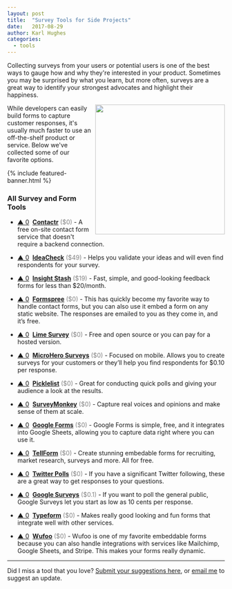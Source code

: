 ```yaml
---
layout: post
title:  "Survey Tools for Side Projects"
date:   2017-08-29
author: Karl Hughes
categories:
  - tools
---
```


Collecting surveys from your users or potential users is one of the best ways to gauge how and why they're interested in your product. Sometimes you may be surprised by what you learn, but more often, surveys are a great way to identify your strongest advocates and highlight their happiness.

<img src="https://i.imgur.com/kyX2DPw.jpg" style="float:right; width: 300px; height: auto; margin-left: 10px;" />

While developers can easily build forms to capture customer responses, it's usually much faster to use an off-the-shelf product or service. Below we've collected some of our favorite options.

{% include featured-banner.html %}

### All Survey and Form Tools

- <a href="#vote-form" class="vote-link" rel="modal:open" id="Contactr">&#x25B2; <span class="count">0</span></a> &nbsp;**[Contactr](https://contactr.io/)** <span style="color: grey;">($0)</span> - A free on-site contact form service that doesn't require a backend connection.

- <a href="#vote-form" class="vote-link" rel="modal:open" id="IdeaCheck">&#x25B2; <span class="count">0</span></a> &nbsp;**[IdeaCheck](http://www.ideacheck.io/)** <span style="color: grey;">($49)</span> - Helps you validate your ideas and will even find respondents for your survey.

- <a href="#vote-form" class="vote-link" rel="modal:open" id="Insight Stash">&#x25B2; <span class="count">0</span></a> &nbsp;**[Insight Stash](https://insightstash.com/)** <span style="color: grey;">($19)</span> - Fast, simple, and good-looking feedback forms for less than $20/month.

- <a href="#vote-form" class="vote-link" rel="modal:open" id="Formspree">&#x25B2; <span class="count">0</span></a> &nbsp;**[Formspree](https://formspree.io/)** <span style="color: grey;">($0)</span> - This has quickly become my favorite way to handle contact forms, but you can also use it embed a form on any static website. The responses are emailed to you as they come in, and it’s free.

- <a href="#vote-form" class="vote-link" rel="modal:open" id="Lime Survey">&#x25B2; <span class="count">0</span></a> &nbsp;**[Lime Survey](https://www.limesurvey.org/)** <span style="color: grey;">($0)</span> - Free and open source or you can pay for a hosted version.

- <a href="#vote-form" class="vote-link" rel="modal:open" id="MicroHero Surveys">&#x25B2; <span class="count">0</span></a> &nbsp;**[MicroHero Surveys](https://www.microhero.com/surveys/)** <span style="color: grey;">($0)</span> - Focused on mobile. Allows you to create surveys for your customers or they’ll help you find respondents for $0.10 per response.

- <a href="#vote-form" class="vote-link" rel="modal:open" id="Picklelist">&#x25B2; <span class="count">0</span></a> &nbsp;**[Picklelist](http://pickle.monkeytest.it/)** <span style="color: grey;">($0)</span> - Great for conducting quick polls and giving your audience a look at the results.

- <a href="#vote-form" class="vote-link" rel="modal:open" id="SurveyMonkey">&#x25B2; <span class="count">0</span></a> &nbsp;**[SurveyMonkey](https://www.surveymonkey.com/)** <span style="color: grey;">($0)</span> - Capture real voices and opinions and make sense of them at scale.

- <a href="#vote-form" class="vote-link" rel="modal:open" id="Google Forms">&#x25B2; <span class="count">0</span></a> &nbsp;**[Google Forms](https://www.google.com/forms/about/)** <span style="color: grey;">($0)</span> - Google Forms is simple, free, and it integrates into Google Sheets, allowing you to capture data right where you can use it.

- <a href="#vote-form" class="vote-link" rel="modal:open" id="TellForm">&#x25B2; <span class="count">0</span></a> &nbsp;**[TellForm](https://www.tellform.com/)** <span style="color: grey;">($0)</span> - Create stunning embedable forms for recruiting, market research, surveys and more. All for free. 

- <a href="#vote-form" class="vote-link" rel="modal:open" id="Twitter Polls">&#x25B2; <span class="count">0</span></a> &nbsp;**[Twitter Polls](https://blog.twitter.com/official/en_us/a/2015/introducing-twitter-polls.html)** <span style="color: grey;">($0)</span> - If you have a significant Twitter following, these are a great way to get responses to your questions.

- <a href="#vote-form" class="vote-link" rel="modal:open" id="Google Surveys">&#x25B2; <span class="count">0</span></a> &nbsp;**[Google Surveys](https://www.google.com/analytics/surveys/)** <span style="color: grey;">($0.1)</span> - If you want to poll the general public, Google Surveys let you start as low as 10 cents per response.

- <a href="#vote-form" class="vote-link" rel="modal:open" id="Typeform">&#x25B2; <span class="count">0</span></a> &nbsp;**[Typeform](https://www.typeform.com/)** <span style="color: grey;">($0)</span> - Makes really good looking and fun forms that integrate well with other services.

- <a href="#vote-form" class="vote-link" rel="modal:open" id="Wufoo">&#x25B2; <span class="count">0</span></a> &nbsp;**[Wufoo](https://www.wufoo.com/gallery/templates/surveys/)** <span style="color: grey;">($0)</span> - Wufoo is one of my favorite embeddable forms because you can also handle integrations with services like Mailchimp, Google Sheets, and Stripe. This makes your forms really dynamic.

-----

Did I miss a tool that you love? [Submit your suggestions here](https://airtable.com/shrwrPOxd0wlqoiZb), or [email me](mailto:marketing@portablecto.com) to suggest an update.
